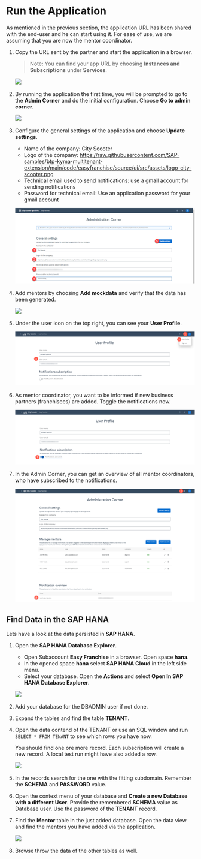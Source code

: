 # Run the Application

As mentioned in the previous section, the application URL has been shared with the end-user and he can start using it. For ease of use, we are assuming that you are now the mentor coordinator.


1. Copy the URL sent by the partner and start the application in a browser.
    > Note: You can find your app URL by choosing **Instances and Subscriptions** under **Services**.

   ![](images/start-application.png)

2. By running the application the first time, you will be prompted to go to the **Admin Corner** and do the initial configuration. Choose **Go to admin corner**.

   ![](images/go-to-admin-corner.png)

3. Configure the general settings of the application and choose **Update settings**.
    * Name of the company: City Scooter
    * Logo of the company: https://raw.githubusercontent.com/SAP-samples/btp-kyma-multitenant-extension/main/code/easyfranchise/source/ui/src/assets/logo-city-scooter.png
    * Technical email used to send notifications: use a gmail account for sending notifications
    * Password for technical email: Use an application password for your gmail account

   ![](images/admin-corner-default.png)

4. Add mentors by choosing **Add mockdata** and verify that the data has been generated.

   ![](images/admin-corner-configuration.png)

5. Under the user icon on the top right, you can see your **User Profile**.

   ![](images/user-profile.png)

6. As mentor coordinator, you want to be informed if new business partners (franchisees) are added. Toggle the notifications now.

   ![](images/user-profile-notifications.png)

7. In the Admin Corner, you can get an overview of all mentor coordinators, who have subscribed to the notifications.

   ![](images/notification-overview.png)


## Find Data in the SAP HANA

Lets have a look at the data persisted in **SAP HANA**.

1. Open the **SAP HANA Database Explorer**.
   * Open Subaccount **Easy Franchise** in a browser. Open space **hana**.
   * In the opened space **hana** select **SAP  HANA Cloud** in the left side menu.
   * Select your database. Open the **Actions** and select **Open In SAP HANA Database Explorer**.

   ![](images/open-database-explorer.png)

2. Add your database for the DBADMIN user if not done.
3. Expand the tables and find the table **TENANT**.
4. Open the data contend of the TENANT or use an SQL window and run `SELECT * FROM TENANT` to see which rows you have now.

   You should find one ore more record. Each subscription will create a new record. A local test run might have also added a row.

    ![](images/tenant-table-data.png)

5. In the records search for the one with the fitting subdomain. Remember the **SCHEMA** and **PASSWORD** value.
6. Open the context menu of your database and **Create a new Database with a different User**. Provide the remembered **SCHEMA** value as Database user. Use the password of the **TENANT** record.
7. Find the **Mentor** table in the just added database. Open the data view and find the mentors you have added via the application.

   ![](images/mentor-table.png)

8. Browse throw the data of the other tables as well.
